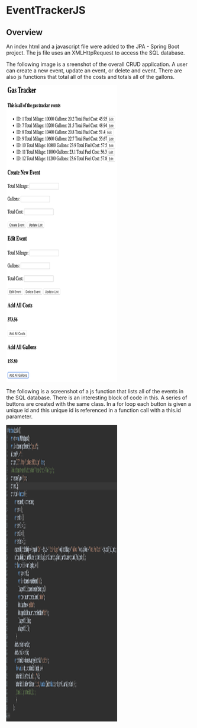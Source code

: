 # EventTrackerJS

## Overview

An index html and a javascript file were added to the JPA - Spring Boot project. 
The js file uses an XMLHttpRequest to access the SQL database. 

The following image is a sreenshot of the overall CRUD application. A user can create a new event, update an event, or delete and event. 
There are also js functions that total all of the costs and totals all of the gallons. 

<img src="https://github.com/sgmerwin/EventTrackerJS/blob/master/screenshot.png" width="300" height="800">

The following is a screenshot of a js function that lists all of the events in the SQL database. 
There is an interesting block of code in this. A series of buttons are created with the same class.
In a for loop each button is given a unique id and this unique id is referenced in a function call with a this.id
parameter. 

<img src="https://github.com/sgmerwin/EventTrackerJS/blob/master/listall.png" width="300" height="800">




